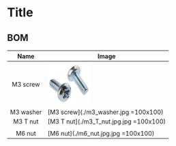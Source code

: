 # Title

## BOM
| Name | Image |
| :---: | --- |
| M3 screw | <a href="./m3_screw.jpg =100x100"><img src="./m3_screw.jpg" width="100" height="100"></a> | 
| M3 washer | [M3 screw](./m3_washer.jpg =100x100) | 
| M3 T nut | [M3 T nut](./m3_T_nut.jpg.jpg =100x100) | 
| | | 
| M6 nut | [M6 nut](./m6_nut.jpg.jpg =100x100) | 

